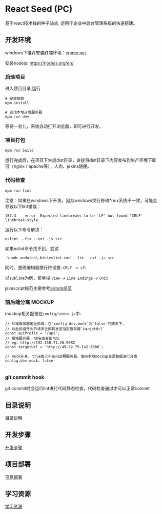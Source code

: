 
# React Seed (PC)

基于react技术栈的种子站点, 适用于企业中后台管理系统的快速搭建。

## 开发环境

windows下推荐安装终端环境：[cmder.net](http://cmder.net/)

安装nodejs: https://nodejs.org/en/

### 启动项目

进入项目目录,运行

```
# 安装依赖
npm install

# 启动本地开发服务器
npm run dev
```

等待一会儿，系统自动打开浏览器，即可进行开发。
### 项目打包

```
npm run build
```

运行完成后，在项目下生成dist目录，直接将dist目录下内容发布到生产环境下即可（nginx / apache等），人肉、jekins随便。

### 代码检查

```
npm run lint
```

注意：如果在windows下开发，因为windows换行符和*nux系统不一致，可能会导致以下lint错误：

```
157:3    error  Expected linebreaks to be 'LF' but found 'CRLF'  linebreak-style
```

运行以下命令解决：

```
eslint --fix --ext .js src
```

如果eslint命令找不到，尝试

```
.\node_modules\.bin\eslint.cmd --fix --ext .js src
```

同时，更改编辑器换行符设置: `CRLF -> LF`:

以`sublime`为例，菜单栏 `View` -> `Line Endings` -> `Unix`
 
javascript规范主要参考[airbnb规范](https://github.com/airbnb/javascript)

### 前后端分离 MOCKUP

mockup相关配置在`config/index.js`中:

```
// 后端服务器地址前缀，在`config.dev.mock`为`false`的情况下，
// 以此前缀开头的请求全部转发至指定服务器`targetUrl`
const apiPrefix = '/api';
// 后端服务器, 域名或者都可以
// eg: http://192.168.71.26:9082
const targetUrl = 'http://45.32.79.142:3000';

// mock开关, true表示不访问远程服务器，使用本地mockup目录数据进行开发
config.dev.mock: false
  
```

### git commit hook

git commit时会运行lint进行代码静态检查，代码检查通过才可以正常commit

## 目录说明

[目录说明](docs/catelog.md)

## 开发步骤

[开发步骤](docs/dev.md)

## 项目部署

[项目部署](docs/online.md)

## 学习资源

[学习资源](docs/study.md)


